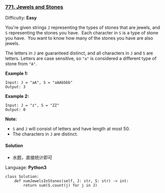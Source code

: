 ### [771\. Jewels and Stones](https://leetcode.com/problems/jewels-and-stones/)

Difficulty: **Easy**


You're given strings `J` representing the types of stones that are jewels, and `S` representing the stones you have.  Each character in `S` is a type of stone you have.  You want to know how many of the stones you have are also jewels.

The letters in `J` are guaranteed distinct, and all characters in `J` and `S` are letters. Letters are case sensitive, so `"a"` is considered a different type of stone from `"A"`.

**Example 1:**

```
Input: J = "aA", S = "aAAbbbb"
Output: 3
```

**Example 2:**

```
Input: J = "z", S = "ZZ"
Output: 0
```

**Note:**

*   `S` and `J` will consist of letters and have length at most 50.
*   The characters in `J` are distinct.


#### Solution
- 水题，直接统计即可

Language: **Python3**

```python3
class Solution:
    def numJewelsInStones(self, J: str, S: str) -> int:
        return sum(S.count(j) for j in J)
```